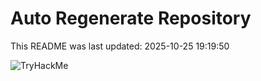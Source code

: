 # Auto Regenerate Repository

This README was last updated: 2025-10-25 19:19:50

 ![TryHackMe](https://tryhackme.com/badge/533634)